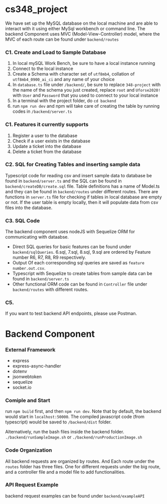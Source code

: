 # cs348_project

We have set up the MySQL database on the local machine and are able to interact with it using either MySql workbench or command line. The backend Component uses MVC (Model-View-Controller) model, where the MVC of each route can be found under `backend/routes`

### C1. Create and Load to Sample Database

1. In local mySQL Work Bench, be sure to have a local instance running
2. Connect to the local instance
3. Create a Schema with character set of `utf8mb4`, collation of `utf8mb4_0900_ai_ci` and any name of your choice
4. In `database.ts` file under `/backend/`, be sure to replace `348-project` with the name of the schema you just created, replace `root` and `Uforse2020!` with `User` and `Password` that you used to connect to your local instance
5. In a terminal with the project folder, do `cd backend`
6. run `npm run dev` and npm will take care of creating the table by running codes in `/backend/server.ts`

### C1. Features it currently supports
1. Register a user to the database
2. Check if a user exists in the database
3. Update a ticket into the database
4. Delete a ticket from the database


### C2. SQL for Creating Tables and inserting sample data

Typescript code for reading csv and insert sample data to database be found in `backend/server.ts` and the SQL can be found in `backend/createDB/create.sql` file. Table definitions has a name of Model.ts and they can be found in `backend/routes` under different routes. There are functions in `server.ts` file for checking if tables in local database are empty or not. If the user table is empty locally, then it will populate data from csv files into the database.

### C3. SQL Code

The backend component uses nodeJS with Sequelize ORM for communicating with dataabse. 
- Direct SQL queries for basic features can be found under `backend/sqlQueries`. 6.sql, 7.sql, 8.sql, 9.sql are ordered by Feature number R6, R7, R8, R9 respectively.
- Output Of each corresponding sql queries are saved as `feature number.out.csv`.
- Typescript with Sequelize to create tables from sample data can be found in `backend/server.ts`
- Other functional ORM code can be found in `Controller` file under `backend/routes` with different routes. 

### C5. 

If you want to test backend API endpoints, please use Postman.

# Backend Component

### External Framework

- express
- express-async-handler
- dotenv
- jsonwebtoken
- sequelize
- socket.io

### Comiple and Start

run `npm build` first, and then `npm run dev`. Note that by default, the backend would start in `localhost:50000`. The compiled javascript code (from typescript) would be saved to `/backend/dist` folder.

Alternatively, run the bash files inside the backend folder. `./backend/runSampleImage.sh` or `./backend/runProductionImage.sh`


### Code Organization

All backend requests are organized by routes. And Each route under the `routes` folder has three files. One for different requests under the big route, and a controller file and a model file to add functionalities.

### API Request Example

backend request examples can be found under `backend/exampleAPI`
